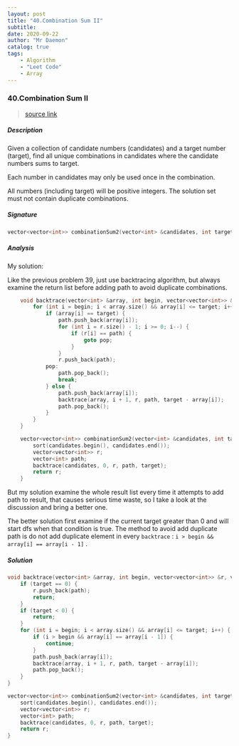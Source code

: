```yaml
---
layout: post
title: "40.Combination Sum II"    
subtitle:   
date: 2020-09-22
author: "Mr Daemon"
catalog: true
tags:
    - Algorithm
    - "Leet Code"
    - Array
---
```


### 40.Combination Sum II

> [source link](https://leetcode.com/problems/combination-sum-ii/description/)

##### Description

Given a collection of candidate numbers (candidates) and a target number (target), find all unique combinations in candidates where the candidate numbers sums to target.

Each number in candidates may only be used once in the combination.

All numbers (including target) will be positive integers. The solution set must not contain duplicate combinations.

##### Signature

```c++
vector<vector<int>> combinationSum2(vector<int> &candidates, int target);
```

##### Analysis

My solution:

Like the previous problem 39, just use backtracing algorithm, but always examine the return list before adding path to avoid duplicate combinations.
```c++
    void backtrace(vector<int> &array, int begin, vector<vector<int>> &r, vector<int> &path, int target) {
        for (int i = begin; i < array.size() && array[i] <= target; i++) {
            if (array[i] == target) {
                path.push_back(array[i]);
                for (int i = r.size() - 1; i >= 0; i--) {
                    if (r[i] == path) {
                        goto pop;
                    }
                }
                r.push_back(path);
            pop:
                path.pop_back();
                break;
            } else {
                path.push_back(array[i]);
                backtrace(array, i + 1, r, path, target - array[i]);
                path.pop_back();
            }
        }
    }

    vector<vector<int>> combinationSum2(vector<int> &candidates, int target) {
        sort(candidates.begin(), candidates.end());
        vector<vector<int>> r;
        vector<int> path;
        backtrace(candidates, 0, r, path, target);
        return r;
    }
```

But my solution examine the whole result list every time it attempts to add path to result, that causes serious time waste, so I take a look at the discussion and bring a better one.

The better solution first examine if the current target greater than 0 and will start dfs when that condition is true. The method to avoid add duplicate path is do not add duplicate element in every `backtrace` : `i > begin && array[i] == array[i - 1]` . 

##### Solution

```c++
void backtrace(vector<int> &array, int begin, vector<vector<int>> &r, vector<int> &path, int target) {
    if (target == 0) {
        r.push_back(path);
        return;
    }
    if (target < 0) {
        return;
    }
    for (int i = begin; i < array.size() && array[i] <= target; i++) {
        if (i > begin && array[i] == array[i - 1]) {
            continue;
        }
        path.push_back(array[i]);
        backtrace(array, i + 1, r, path, target - array[i]);
        path.pop_back();
    }
}

vector<vector<int>> combinationSum2(vector<int> &candidates, int target) {
    sort(candidates.begin(), candidates.end());
    vector<vector<int>> r;
    vector<int> path;
    backtrace(candidates, 0, r, path, target);
    return r;
}
```

